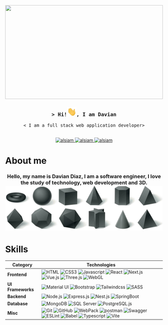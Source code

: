<!-- Intro  -->
<img src="http://terminal.amorodio.es/files/2023/07/1366_2000-1038x576.jpg" width="100%" height="300">
<h3 align="center">
  <samp>&gt; Hi!<img src="https://raw.githubusercontent.com/ABSphreak/ABSphreak/master/gifs/Hi.gif" width="30px">, I am
    <b>Davian </b>
  </samp>
</h3>
<p align="center">
  <samp>
    < I am a full stack web application developer>
      <br>
      <br>
  </samp>
</p>

<p align="center">
  <a href="https://www.linkedin.com/in/davian-diaz-3134361bb/" target="_blank">
    <img src="https://img.shields.io/badge/LinkedIn-0077B5?style=for-the-badge&logo=linkedin&logoColor=white"
      alt="alsiam" />
  </a>
  <a href="https://mail.google.com/mail/?extsrc=mailto&url=mailto%3Adaviandiaz5%40gmail.com" target="_blank">
    <img
      src="https://img.shields.io/badge/gmail-%23EA4335?style=for-the-badge&logo=gmail&logoColor=%23EA4335&labelColor=white"
      alt="alsiam" />
  </a>
  <!--
  <a href="" target="_blank">
    <img src="https://img.shields.io/badge/Facebook-20BEFF?&style=for-the-badge&logo=facebook&logoColor=white"
      alt="alsiam" />
  </a>
-->
  <a href="https://www.instagram.com/da_ddm_?igsh=YzljYTk1ODg3Zg==" target="_blank">
    <img src="https://img.shields.io/badge/Instagram-fe4164?style=for-the-badge&logo=instagram&logoColor=white"
      alt="alsiam" />
  </a>
</p>

<!-- About Section -->

# About me

<h3 align="center">Hello, my name is Davian Diaz, I am a software engineer, I love the study of technology, web
  development and 3D.
  <br />
  <img src="https://github.com/DavianDiazM/DavianDiazM/blob/main/static/realistic-3d-basic-shapes.jpg" alt="Descripción del GIF"
    width="100%" height="40%" />

  <br />


# Skills

| Category       | Technologies |
|----------------|--------------|
| **Frontend**   | <img src="https://img.shields.io/badge/HTML5-E34F26?style=for-the-badge&logo=html5&logoColor=white" alt="HTML"> <img src="https://img.shields.io/badge/CSS3-1572B6?style=for-the-badge&logo=css3&logoColor=white" alt="CSS3"> <img src="https://img.shields.io/badge/Javascript-F0DB4F?style=for-the-badge&labelColor=black&logo=javascript&logoColor=F0DB4F" alt="Javascript"> <img src="https://img.shields.io/badge/-React-61DBFB?style=for-the-badge&labelColor=black&logo=react&logoColor=61DBFB" alt="React"> <img src="https://img.shields.io/badge/next.js-000000?style=for-the-badge&logo=nextdotjs&logoColor=white" alt="Next.js"> <img src="https://img.shields.io/badge/Vue.js-%234FC08D?style=for-the-badge&logo=vuedotjs&logoColor=%234FC08D&labelColor=%23dcedf4" alt="Vue.js"> <img src="https://img.shields.io/badge/Three.js-%233C3C3D?style=for-the-badge&logo=threedotjs&logoColor=%23000000&labelColor=white" alt="Three.js"> <img src="https://img.shields.io/badge/WebGL-%23D81939?style=for-the-badge&logo=webgl&logoColor=%23990000&labelColor=white" alt="WebGL"> |
| **UI Frameworks** | <img src="https://img.shields.io/badge/Material%20UI-%23007FFF?style=for-the-badge&logo=mui&logoColor=%23007FFF&labelColor=%23242424" alt="Material UI"> <img src="https://img.shields.io/badge/Bootstrap-%237952B3?style=for-the-badge&logo=bootstrap&logoColor=%237952B3&labelColor=%23dcedf4" alt="Bootstrap"> <img src="https://img.shields.io/badge/Tailwindcss-%2306B6D4?style=for-the-badge&logo=tailwindcss&logoColor=%2306B6D4&labelColor=%23242424" alt="Tailwindcss"> <img src="https://img.shields.io/badge/SASS-hotpink.svg?style=for-the-badge&logo=SASS&logoColor=white" alt="SASS"> |
| **Backend**    | <img src="https://img.shields.io/badge/Nodejs-3C873A?style=for-the-badge&labelColor=black&logo=node.js&logoColor=3C873A" alt="Node.js"> <img src="https://img.shields.io/badge/Express.js-000000?style=for-the-badge&logo=express&logoColor=white" alt="Express.js"> <img src="https://img.shields.io/badge/Nest.js-%23E0234E?style=for-the-badge&logo=nestjs&logoColor=%23E0234E&labelColor=white" alt="Nest.js"> <img src="https://img.shields.io/badge/SpringBoot-%236DB33F?style=for-the-badge&logo=spring&logoColor=%236DB33F&labelColor=white" alt="SpringBoot"> |
| **Database**   | <img src="https://img.shields.io/badge/MongoDB-4EA94B?style=for-the-badge&logo=mongodb&logoColor=white" alt="MongoDB"> <img src="https://img.shields.io/badge/Sql%20Server-%23990000?style=for-the-badge&labelColor=%23e2e8ec" alt="SQL Server"> <img src="https://img.shields.io/badge/PostgreSql-%234169E1?style=for-the-badge&logo=postgresql&logoColor=%234169E1&labelColor=%23e2e8ec" alt="PostgreSQL.js"> |
| **Misc**       | <img src="https://img.shields.io/badge/Git-F05032?style=for-the-badge&logo=git&logoColor=white" alt="Git"> <img src="https://img.shields.io/badge/GitHub-%23181717?style=for-the-badge&logo=github&logoColor=%23181717&labelColor=white" alt="GitHub"> <img src="https://img.shields.io/badge/webpack-%238DD6F9.svg?style=for-the-badge&logo=webpack&logoColor=black" alt="WebPack"> <img src="https://img.shields.io/badge/Postman-FF6C37?style=for-the-badge&logo=postman&logoColor=white" alt="postman"> <img src="https://img.shields.io/badge/-Swagger-%23Clojure?style=for-the-badge&logo=swagger&logoColor=white" alt="Swagger"> <img src="https://img.shields.io/badge/ESLint-4B3263?style=for-the-badge&logo=eslint&logoColor=white" alt="ESLint"> <img src="https://img.shields.io/badge/Babel-F9DC3e?style=for-the-badge&logo=babel&logoColor=black" alt="Babel"> <img src="https://img.shields.io/badge/Typescript-007acc?style=for-the-badge&labelColor=black&logo=typescript&logoColor=007acc" alt="Typescript"> <img src="https://img.shields.io/badge/Vite-%23646CFF?style=for-the-badge&logo=vite&logoColor=%23646CFF&labelColor=white" alt="Vite"> |

  <!--
**DavianDiazM/DavianDiazM** is a ✨ _special_ ✨ repository because its `README.md` (this file) appears on your GitHub profile.

Here are some ideas to get you started:

- 🔭 I’m currently working on ...
- 🌱 I’m currently learning ...
- 👯 I’m looking to collaborate on ...
- 🤔 I’m looking for help with ...
- 💬 Ask me about ...
- 📫 How to reach me: ...
- 😄 Pronouns: ...
- ⚡ Fun fact: ...
-->
